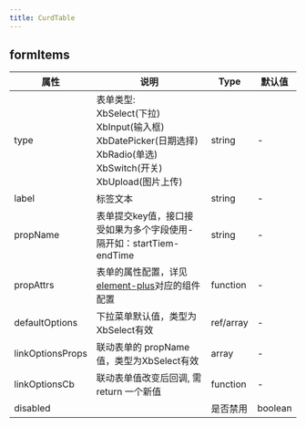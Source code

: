 ```yaml
---
title: CurdTable
---
```



## formItems

| 属性               | 说明                                      | Type   | 默认值   |
| ----------------- | ----------------------------------------- | ------ | ------- |
| type              | 表单类型:   <br>XbSelect(下拉)<br>XbInput(输入框)<br>XbDatePicker(日期选择)<br>XbRadio(单选)<br>XbSwitch(开关)<br>XbUpload(图片上传)    | string | -      |
| label             | 标签文本                                    | string | -      |
| propName          | 表单提交key值，接口接受如果为多个字段使用-隔开如：startTiem-endTime  | string | -      |
| propAttrs         | 表单的属性配置，详见[element-plus](https://element-plus.org/zh-CN/component/input.html)对应的组件配置  | function | -      |
| defaultOptions    | 下拉菜单默认值，类型为XbSelect有效             | ref/array | -  |
| linkOptionsProps  |  联动表单的 propName 值，类型为XbSelect有效                     | array | -  |
| linkOptionsCb     |  联动表单值改变后回调, 需 return 一个新值          | function | -  |
| disabled |        | 是否禁用                                      | boolean | -  |


